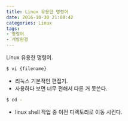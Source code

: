 ```yaml
---
title: Linux 유용한 명령어
date: 2016-10-30 21:08:42
categories: Linux
tags: 
- 명령어
- 개발환경
---
```


Linux 유용한 명령어.

``` bash
$ vi {filename}
```
 - 리눅스 기본적인 편집기.
 - 사용하다 보면 너무 편해서 다른 거 못쓴다.

``` bash
$ cd -
```
 - linux shell 작업 중 이전 디렉토리로 이동 시킨다.
